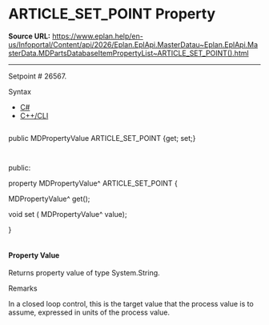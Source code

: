 # ARTICLE_SET_POINT Property

**Source URL:** https://www.eplan.help/en-us/Infoportal/Content/api/2026/Eplan.EplApi.MasterDatau~Eplan.EplApi.MasterData.MDPartsDatabaseItemPropertyList~ARTICLE_SET_POINT().html

---

Setpoint # 26567.

Syntax

- [C#](#i-syntax-CS)
- [C++/CLI](#i-syntax-CPP2005)

```
```
public MDPropertyValue ARTICLE_SET_POINT {get; set;}
```
```

```
```
public:

property MDPropertyValue^ ARTICLE_SET_POINT {

   MDPropertyValue^ get();

   void set (    MDPropertyValue^ value);

}
```
```

#### Property Value

Returns property value of type System.String.

Remarks

In a closed loop control, this is the target value that the process value is to assume, expressed in units of the process value.
